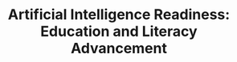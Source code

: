 ---
id: airise
title: "Artificial Intelligence Readiness: Education and Literacy Advancement"
title_project: "Artificial Intelligence Readiness: Education and Literacy Advancement"
title_short: "AIrise"
period: "Okt 23 – Mär 24 (6 Monate)" 
round: "3"
lecture2go: 
uhh_url: "https://www.hcl.uni-hamburg.de/ddlitlab/data-literacy-studierendenprojekte/dritte-foerderrunde/airise.html"
students: "Dejan Simic, Gian-Luca Gücük"
mentor: "Stephan Leible"
text: |
    ##### [Das Projekt wurde zum 01.02.2024 inhaltlich angepasst, da das Studierendenteam gewechselt hat.] 

    In der Ära der digitalen Transformation spielt Künstliche Intelligenz (KI), insbesondere generative KI, eine immer wichtigere Rolle in unserem Alltag und in der Arbeitswelt. Die Fähigkeit, KI-Technologien nicht nur zu nutzen, sondern auch zu verstehen und kritisch zu bewerten, wird zunehmend zu einer entscheidenden Kompetenz. Vor diesem Hintergrund gewinnt das Thema AI Literacy, also die Bildung im Bereich der Künstlichen Intelligenz, an Bedeutung. Noch spezifischer steht die generative AI Literacy im Fokus unseres Projekts AIrise, welches darauf abzielt, das Verständnis und die Fähigkeiten im Umgang mit generativen KI-Systemen zu erforschen und zu fördern. 

    Das Hauptziel von AIrise ist es, die verschiedenen Aspekte der AI Literacy und generativen AI Literacy zu untersuchen und zu definieren. Dazu gehören:

    1. **Grundverständnis von KI und generativer KI**: Es wird erforscht, wie tief das Grundwissen über KI und speziell generative KI in unterschiedlichen Bevölkerungsgruppen und Berufsfeldern verankert ist.
    2. **Ethik und gesellschaftliche Auswirkungen**: Ein weiteres Untersuchungsfeld ist das Bewusstsein und die Meinung zu ethischen Aspekten und den sozialen Auswirkungen generativer KI-Technologien zu erfassen.
    3. **Praktische Anwendungsfähigkeiten**: Es wird evaluiert, welche Erfahrungen Menschen mit generativen KI-Tools bisher gemacht haben und in welchen Anwendungsfällen und -Bereichen sie diese nutzen und welche Fähigkeiten dafür benötigt werden.
    4. **Kritische Bewertung von KI-Outputs**: Außerdem umfasst ein wichtiger Teil des Projekts die kritische Betrachtung, wie Menschen die Ergebnisse von KI-Systemen reflektieren, bewerten und hinterfragen.

    AIrise stützt sich auf einer umfangreichen Umfrage mit quantitativen und qualitativen Anteilen in den Bereichen KI und generative KI sowie auf Basis grauer Literatur in Form praktischer Fallbeispiele und der Erfahrungen durch KI-thematisierende Lehrveranstaltungen der Universität Hamburg.

    Das AIrise Projekt zielt darauf ab, ein tieferes Verständnis für die Bedeutung und die Herausforderungen von AI Literacy und generativer AI Literacy zu entwickeln. Ein gesellschaftliches Bestreben sollte die Erhöhung der KI-Kompetenzen sein, um die Chancengleichheit zu verbessern, Innovationen zu fördern und das volle Potenzial der Technologie für ein breiteres Spektrum an Nutzern zugänglich zu machen. Unsere Erkenntnisse können beispielsweise die zukünftige Entwicklung von Curricula und Schulungskonzepten, wie Lehrveranstaltungen, Workshops und ähnliche Formate, unterstützen.

image: "https://www.hcl.uni-hamburg.de/18771026/pexels-fauxels-3183150-733x414-219fd656c2aca754e820971fdd2475bc23db99dd.jpg"
image_credit: "fauxels / Pexels"
---